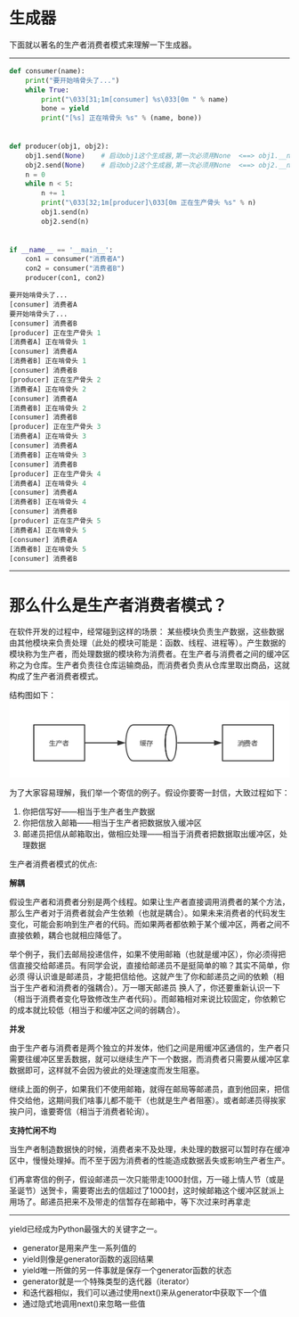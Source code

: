 
生成器
===

下面就以著名的生产者消费者模式来理解一下生成器。

----

```python
def consumer(name):
    print("要开始啃骨头了...")
    while True:
        print("\033[31;1m[consumer] %s\033[0m " % name)
        bone = yield
        print("[%s] 正在啃骨头 %s" % (name, bone))


def producer(obj1, obj2):
    obj1.send(None)    # 启动obj1这个生成器,第一次必须用None  <==> obj1.__next__()
    obj2.send(None)    # 启动obj2这个生成器,第一次必须用None  <==> obj2.__next__()
    n = 0
    while n < 5:
        n += 1
        print("\033[32;1m[producer]\033[0m 正在生产骨头 %s" % n)
        obj1.send(n)
        obj2.send(n)


if __name__ == '__main__':
    con1 = consumer("消费者A")
    con2 = consumer("消费者B")
    producer(con1, con2)

```

```python
要开始啃骨头了...
[consumer] 消费者A 
要开始啃骨头了...
[consumer] 消费者B 
[producer] 正在生产骨头 1
[消费者A] 正在啃骨头 1
[consumer] 消费者A 
[消费者B] 正在啃骨头 1
[consumer] 消费者B 
[producer] 正在生产骨头 2
[消费者A] 正在啃骨头 2
[consumer] 消费者A 
[消费者B] 正在啃骨头 2
[consumer] 消费者B 
[producer] 正在生产骨头 3
[消费者A] 正在啃骨头 3
[consumer] 消费者A 
[消费者B] 正在啃骨头 3
[consumer] 消费者B 
[producer] 正在生产骨头 4
[消费者A] 正在啃骨头 4
[consumer] 消费者A 
[消费者B] 正在啃骨头 4
[consumer] 消费者B 
[producer] 正在生产骨头 5
[消费者A] 正在啃骨头 5
[consumer] 消费者A 
[消费者B] 正在啃骨头 5
[consumer] 消费者B 
```
---
那么什么是生产者消费者模式？
===

在软件开发的过程中，经常碰到这样的场景：
某些模块负责生产数据，这些数据由其他模块来负责处理（此处的模块可能是：函数、线程、进程等）。产生数据的模块称为生产者，而处理数据的模块称为消费者。在生产者与消费者之间的缓冲区称之为仓库。生产者负责往仓库运输商品，而消费者负责从仓库里取出商品，这就构成了生产者消费者模式。

结构图如下：
![producer](images/producer.png)

为了大家容易理解，我们举一个寄信的例子。假设你要寄一封信，大致过程如下：
1. 你把信写好——相当于生产者生产数据
2. 你把信放入邮箱——相当于生产者把数据放入缓冲区
3. 邮递员把信从邮箱取出，做相应处理——相当于消费者把数据取出缓冲区，处理数据

生产者消费者模式的优点:

**解耦**

假设生产者和消费者分别是两个线程。如果让生产者直接调用消费者的某个方法，那么生产者对于消费者就会产生依赖（也就是耦合）。如果未来消费者的代码发生变化，可能会影响到生产者的代码。而如果两者都依赖于某个缓冲区，两者之间不直接依赖，耦合也就相应降低了。

举个例子，我们去邮局投递信件，如果不使用邮箱（也就是缓冲区），你必须得把信直接交给邮递员。有同学会说，直接给邮递员不是挺简单的嘛？其实不简单，你必须 得认识谁是邮递员，才能把信给他。这就产生了你和邮递员之间的依赖（相当于生产者和消费者的强耦合）。万一哪天邮递员 换人了，你还要重新认识一下（相当于消费者变化导致修改生产者代码）。而邮箱相对来说比较固定，你依赖它的成本就比较低（相当于和缓冲区之间的弱耦合）。

**并发**

由于生产者与消费者是两个独立的并发体，他们之间是用缓冲区通信的，生产者只需要往缓冲区里丢数据，就可以继续生产下一个数据，而消费者只需要从缓冲区拿数据即可，这样就不会因为彼此的处理速度而发生阻塞。

继续上面的例子，如果我们不使用邮箱，就得在邮局等邮递员，直到他回来，把信件交给他，这期间我们啥事儿都不能干（也就是生产者阻塞）。或者邮递员得挨家挨户问，谁要寄信（相当于消费者轮询）。

**支持忙闲不均**

当生产者制造数据快的时候，消费者来不及处理，未处理的数据可以暂时存在缓冲区中，慢慢处理掉。而不至于因为消费者的性能造成数据丢失或影响生产者生产。

们再拿寄信的例子，假设邮递员一次只能带走1000封信，万一碰上情人节（或是圣诞节）送贺卡，需要寄出去的信超过了1000封，这时候邮箱这个缓冲区就派上用场了。邮递员把来不及带走的信暂存在邮箱中，等下次过来时再拿走

---

yield已经成为Python最强大的关键字之一。

* generator是用来产生一系列值的
* yield则像是generator函数的返回结果
* yield唯一所做的另一件事就是保存一个generator函数的状态
* generator就是一个特殊类型的迭代器（iterator）
* 和迭代器相似，我们可以通过使用next()来从generator中获取下一个值
* 通过隐式地调用next()来忽略一些值
